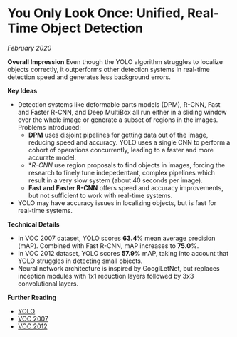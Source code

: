 # You Only Look Once: Unified, Real-Time Object Detection
*February 2020*

**Overall Impression**
Even though the YOLO algorithm struggles to localize objects correctly, it outperforms other detection systems in real-time detection speed and generates less background errors.  

**Key Ideas**
* Detection systems like deformable parts models (DPM), R-CNN, Fast and Faster R-CNN, and Deep MultiBox all run either in a sliding window over the whole image or generate a subset of regions in the images. Problems introduced:
  * **DPM** uses disjoint pipelines for getting data out of the image, reducing speed and accuracy.  YOLO uses a single CNN to perform a cohort of operations concurrently, leading to a faster and more accurate model.
  * **R-CNN* use region proposals to find objects in images, forcing the research to finely tune indepedentant, complex pipelines which result in a very slow system (about 40 seconds per image).
  * **Fast and Faster R-CNN** offers speed and accuracy improvements, but not sufficient to work with real-time systems.
* YOLO may have accuracy issues in localizing objects, but is fast for real-time systems.

**Technical Details**
* In VOC 2007 dataset, YOLO scores **63.4**%  mean average precision (mAP).  Combined with Fast R-CNN, mAP increases to **75.0**%.
* In VOC 2012 dataset, YOLO scores **57.9**% mAP, taking into account that YOLO struggles in detecting small objects.
* Neural network architecture is inspired by GooglLetNet, but replaces inception modules with 1x1 reduction layers followed by 3x3 convolutional layers.

**Further Reading**
* [YOLO](https://pjreddie.com/darknet/yolo/)
* [VOC 2007](http://host.robots.ox.ac.uk/pascal/VOC/voc2007/)
* [VOC 2012](http://host.robots.ox.ac.uk/pascal/VOC/voc2012/)
